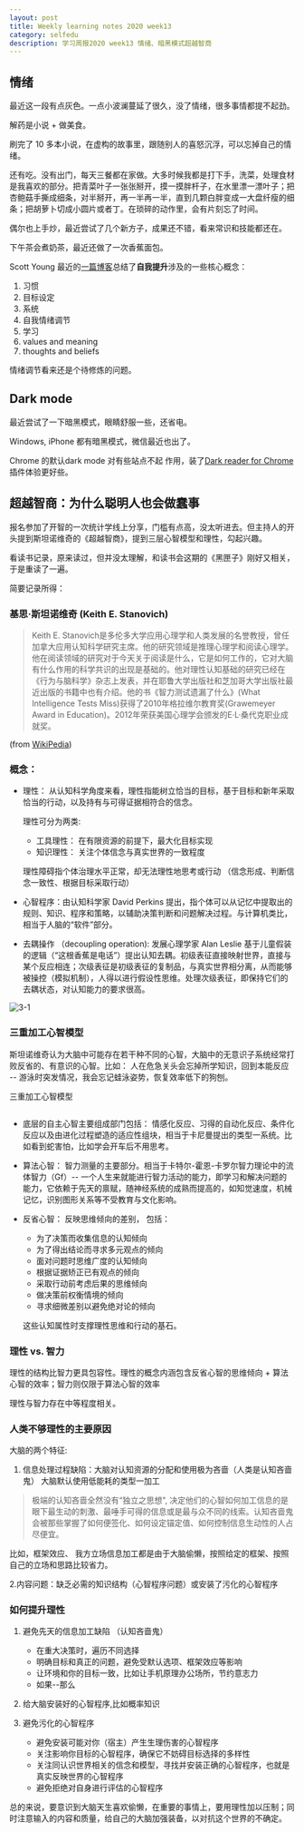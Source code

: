 ```yaml
---
layout: post 
title: Weekly learning notes 2020 week13
category: selfedu
description: 学习周报2020 week13 情绪、暗黑模式超越智商
---
```


## 情绪 

最近这一段有点灰色。一点小波澜蔓延了很久，没了情绪，很多事情都提不起劲。

解药是小说 + 做美食。

刷完了 10 多本小说，在虚构的故事里，跟随别人的喜怒沉浮，可以忘掉自己的情绪。

还有吃。没有出门，每天三餐都在家做。大多时候我都是打下手，洗菜，处理食材是我喜欢的部分。把青菜叶子一张张掰开，摸一摸胖杆子，在水里漂一漂叶子；把杏鲍菇手撕成细条，对半掰开，再一半再一半，直到几颗白胖变成一大盘纤瘦的细条；把胡萝卜切成小圆片或者丁。在琐碎的动作里，会有片刻忘了时间。

偶尔也上手炒，最近尝试了几个新方子，成果还不错，看来常识和技能都还在。

下午茶会煮奶茶，最近还做了一次香蕉面包。

Scott Young 最近的[一篇博客](https://www.scotthyoung.com/blog/2020/03/23/core-self-improvement-ideas/)总结了**自我提升**涉及的一些核心概念：

1. 习惯
2. 目标设定
3. 系统
4. 自我情绪调节
5. 学习
6. values and meaning
7. thoughts and beliefs

情绪调节看来还是个待修炼的问题。



## Dark mode

最近尝试了一下暗黑模式，眼睛舒服一些，还省电。

Windows, iPhone 都有暗黑模式，微信最近也出了。

Chrome 的默认dark mode 对有些站点不起 作用，装了[Dark reader for Chrome](https://darkreader.org/help/en/) 插件体验更好些。




## 超越智商：为什么聪明人也会做蠢事

报名参加了开智的一次统计学线上分享，门槛有点高，没太听进去。但主持人的开头提到斯坦诺维奇的《超越智商》，提到三层心智模型和理性，勾起兴趣。

看读书记录，原来读过，但并没太理解，和读书会这期的《黑匣子》刚好又相关，于是重读了一遍。

简要记录所得：

### 基思·斯坦诺维奇 (Keith E. Stanovich)

> Keith E. Stanovich是多伦多大学应用心理学和人类发展的名誉教授，曾任加拿大应用认知科学研究主席。他的研究领域是推理心理学和阅读心理学。他在阅读领域的研究对于今天关于阅读是什么，它是如何工作的，它对大脑有什么作用的科学共识的出现是基础的。他对理性认知基础的研究已经在《行为与脑科学》杂志上发表，并在耶鲁大学出版社和芝加哥大学出版社最近出版的书籍中也有介绍。他的书《智力测试遗漏了什么》(What Intelligence Tests Miss)获得了2010年格拉维尔教育奖(Grawemeyer Award in Education)。2012年荣获美国心理学会颁发的E·L·桑代克职业成就奖。

(from [WikiPedia](https://en.wikipedia.org/wiki/Keith_Stanovich))

### 概念：

- 理性： 从认知科学角度来看，理性指能树立恰当的目标，基于目标和新年采取恰当的行动，以及持有与可得证据相符合的信念。

  理性可分为两类:
  
  - 工具理性： 在有限资源的前提下，最大化目标实现
  - 知识理性： 关注个体信念与真实世界的一致程度

  理性障碍指个体治理水平正常，却无法理性地思考或行动 （信念形成、判断信念一致性、根据目标采取行动）

- 心智程序：由认知科学家 David Perkins 提出，指个体可以从记忆中提取出的规则、知识、程序和策略，以辅助决策判断和问题解决过程。与计算机类比，相当于人脑的“软件”部分。

- 去耦操作 （decoupling operation): 发展心理学家 Alan Leslie 基于儿童假装的逻辑（“这根香蕉是电话”）提出认知去耦。初级表征直接映射世界，直接与某个反应相连；次级表征是初级表征的复制品，与真实世界相分离，从而能够被操控（模拟机制），人得以进行假设性思维。处理次级表征，即保持它们的去耦状态，对认知能力的要求很高。

![3-1]()

### 三重加工心智模型

斯坦诺维奇认为大脑中可能存在若干种不同的心智，大脑中的无意识子系统经常打败反省的、有意识的心智。比如： 人在危急关头会忘掉所学知识，回到本能反应 -- 游泳时突发情况，我会忘记蛙泳姿势，恢复效率低下的狗刨。

三重加工心智模型

![]()

- 底层的自主心智主要组成部门包括： 情感化反应、习得的自动化反应、条件化反应以及由进化过程塑造的适应性组块，相当于卡尼曼提出的类型一系统。比如看到蛇害怕，比如学会开车后不用思考。

- 算法心智： 智力测量的主要部分。相当于卡特尔-霍恩-卡罗尔智力理论中的流体智力（Gf）-- 一个人生来就能进行智力活动的能力，即学习和解决问题的能力，它依赖于先天的禀赋，随神经系统的成熟而提高的，如知觉速度，机械记忆，识别图形关系等不受教育与文化影响。
  
- 反省心智： 反映思维倾向的差别， 包括：
  - 为了决策而收集信息的认知倾向
  - 为了得出结论而寻求多元观点的倾向
  - 面对问题时思维广度的认知倾向
  - 根据证据矫正已有观点的倾向
  - 采取行动前考虑后果的思维倾向
  - 做决策前权衡情境的倾向
  - 寻求细微差别以避免绝对论的倾向

  这些认知属性时支撑理性思维和行动的基石。

### 理性 vs. 智力

理性的结构比智力更具包容性。理性的概念内涵包含反省心智的思维倾向 + 算法心智的效率；智力则仅限于算法心智的效率

理性与智力存在中等程度相关。

### 人类不够理性的主要原因

大脑的两个特征:

1. 信息处理过程缺陷：大脑对认知资源的分配和使用极为吝啬（人类是认知吝啬鬼）
大脑默认使用低能耗的类型一加工

> 极端的认知吝啬全然没有“独立之思想", 决定他们的心智如何加工信息的是眼下最生动的刺激、最唾手可得的信息或是最与众不同的线索。认知吝啬鬼会被那些掌握了如何便签化、如何设定锚定值、如何控制信息生动性的人占尽便宜。

比如，框架效应、 我方立场信息加工都是由于大脑偷懒，按照给定的框架、按照自己的立场和思路比较省力。

2.内容问题：缺乏必需的知识结构（心智程序问题）或安装了污化的心智程序

### 如何提升理性

1. 避免先天的信息加工缺陷 （认知吝啬鬼）

    - 在重大决策时，遍历不同选择
    - 明确目标和真正的问题，避免受默认选项、框架效应等影响
    - 让环境和你的目标一致，比如让手机原理办公场所，节约意志力
    - 如果--那么


2. 给大脑安装好的心智程序,比如概率知识
3. 避免污化的心智程序
    - 避免安装可能对你（宿主）产生生理伤害的心智程序
    - 关注影响你目标的心智程序，确保它不妨碍目标选择的多样性
    - 关注同认识世界相关的信念和模型，寻找并安装正确的心智程序，也就是真实反映世界的心智程序
    - 避免拒绝对自身进行评估的心智程序

总的来说，要意识到大脑天生喜欢偷懒，在重要的事情上，要用理性加以压制；同时注意输入的内容和质量，给自己的大脑加强装备，以对抗这个世界的不确定。
